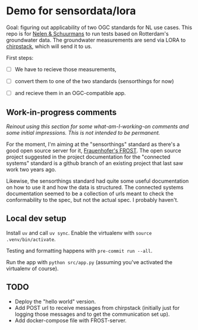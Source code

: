# Demo for sensordata/lora

Goal: figuring out applicability of two OGC standards for NL use cases. This repo is for [Nelen & Schuurmans](https://www.nelen-schuurmans.nl) to run tests based on Rotterdam's groundwater data. The groundwater measurements are send via LORA to [chirpstack](https://www.chirpstack.io/), which will send it to us.

First steps:

- [ ] We have to recieve those measurements,
- [ ] convert them to one of the two standards (sensorthings for now)
- [ ] and recieve them in an OGC-compatible app.


## Work-in-progress comments

*Reinout using this section for some what-am-I-working-on comments and some initial impressions. This is not intended to be permanent.*

For the moment, I'm aiming at the "sensorthings" standard as there's a good open source server for it, [Frauenhofer's FROST](https://fraunhoferiosb.github.io/FROST-Server/). The open source project suggested in the project documentation for the "connected systems" standard is a github branch of an existing project that last saw work two years ago.

Likewise, the sensorthings standard had quite some useful documentation on how to use it and how the data is structured. The connected systems documentation seemed to be a collection of urls meant to check the conformability to the spec, but not the actual spec. I probably haven't.


## Local dev setup

Install `uv` and call `uv sync`. Enable the virtualenv with `source .venv/bin/activate`.

Testing and formatting happens with `pre-commit run --all`.

Run the app with `python src/app.py` (assuming you've activated the virtualenv of course).


## TODO

- Deploy the "hello world" version.
- Add POST url to receive messages from chirpstack (initially just for logging those messages and to get the communication set up).
- Add docker-compose file with FROST-server.
